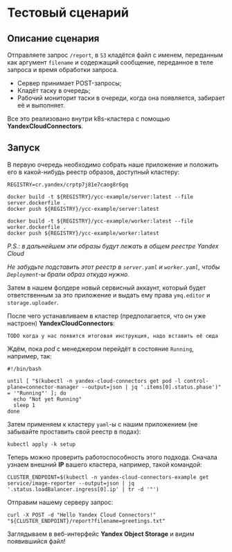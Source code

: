 # Тестовый сценарий

## Описание сценария
Отправляете запрос `/report`, в `S3` кладётся файл с именем, переданным как аргумент `filename` и содержащий
сообщение, переданное в теле запроса и время обработки запроса.

- Сервер принимает POST-запросы;
- Кладёт таску в очередь;
- Рабочий мониторит таски в очереди, когда она появляется, забирает её и выполняет.

Все это реализовано внутри k8s-кластера с помощью **YandexCloudConnectors**.

## Запуск

В первую очередь необходимо собрать наше приложение и положить его в какой-нибудь реестр образов, доступный кластеру:

```shell
REGISTRY=cr.yandex/crptp7j81e7caog8r6gq

docker build -t ${REGISTRY}/ycc-example/server:latest --file server.dockerfile .
docker push ${REGISTRY}/ycc-example/server:latest

docker build -t ${REGISTRY}/ycc-example/worker:latest --file worker.dockerfile .
docker push ${REGISTRY}/ycc-example/worker:latest
```

*P.S.: в дальнейшем эти образы будут лежать в общем реестре Yandex Cloud*

*Не забудьте подставить этот реестр в `server.yaml` и `worker.yaml`, чтобы `Deployment`-ы брали образ откуда нужно.*

Затем в нашем фолдере новый сервисный аккаунт, который будет ответственным за это приложение и выдать ему права `ymq.editor` и `storage.uploader`.

После чего устанавливаем в кластер (предполагается, что он уже настроен) **YandexCloudConnectors**:

```shell
TODO когда у нас появится итоговая инструкция, надо вставить её сюда
```

Ждём, пока *pod* с менеджером перейдёт в состояние `Running`, например, так:

```shell
#!/bin/bash

until [ "$(kubectl -n yandex-cloud-connectors get pod -l control-plane=connector-manager --output=json | jq '.items[0].status.phase')" = '"Running"' ]; do
  echo "Not yet Running"
  sleep 1
done
```

Затем применяем к кластеру `yaml`-ы с нашим приложением (не забывайте проставить свой реестр в подах):

```shell
kubectl apply -k setup
```

Теперь можно проверить работоспособность этого подхода. Сначала узнаем внешний **IP** вашего кластера, например,
такой командой:

```shell
CLUSTER_ENDPOINT=$(kubectl -n yandex-cloud-connectors-example get service/image-reporter --output=json | jq '.status.loadBalancer.ingress[0].ip' | tr -d '"')
```

Отправим нашему серверу запрос:

```shell
curl -X POST -d "Hello Yandex Cloud Connectors!" "${CLUSTER_ENDPOINT}/report?filename=greetings.txt"
```

Заглядываем в веб-интерфейс **Yandex Object Storage** и видим появившийся файл!
